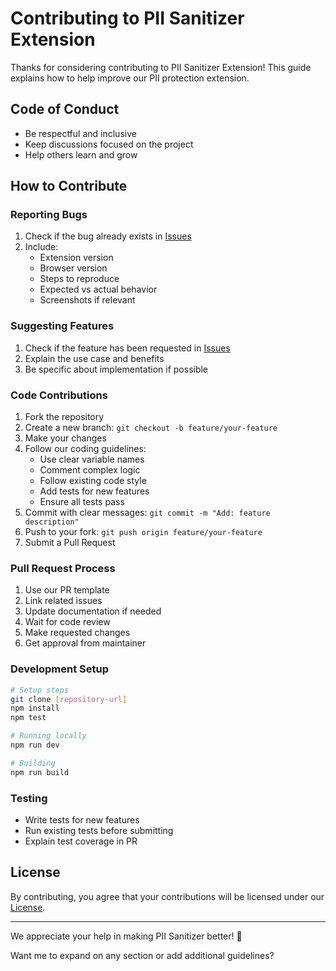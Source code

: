# Contributing to PII Sanitizer Extension

Thanks for considering contributing to PII Sanitizer Extension! This guide explains how to help improve our PII protection extension.

## Code of Conduct
- Be respectful and inclusive
- Keep discussions focused on the project
- Help others learn and grow

## How to Contribute

### Reporting Bugs
1. Check if the bug already exists in [Issues](issues-link)
2. Include:
   - Extension version
   - Browser version
   - Steps to reproduce
   - Expected vs actual behavior
   - Screenshots if relevant

### Suggesting Features
1. Check if the feature has been requested in [Issues](issues-link)
2. Explain the use case and benefits
3. Be specific about implementation if possible

### Code Contributions
1. Fork the repository
2. Create a new branch: `git checkout -b feature/your-feature`
3. Make your changes
4. Follow our coding guidelines:
   - Use clear variable names
   - Comment complex logic
   - Follow existing code style
   - Add tests for new features
   - Ensure all tests pass
5. Commit with clear messages: `git commit -m "Add: feature description"`
6. Push to your fork: `git push origin feature/your-feature`
7. Submit a Pull Request

### Pull Request Process
1. Use our PR template
2. Link related issues
3. Update documentation if needed
4. Wait for code review
5. Make requested changes
6. Get approval from maintainer

### Development Setup
```bash
# Setup steps
git clone [repository-url]
npm install
npm test

# Running locally
npm run dev

# Building
npm run build
```

### Testing
- Write tests for new features
- Run existing tests before submitting
- Explain test coverage in PR

## License
By contributing, you agree that your contributions will be licensed under our [License](LICENSE.md).


---
We appreciate your help in making PII Sanitizer better! 🚀

Want me to expand on any section or add additional guidelines?
